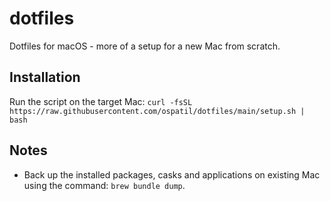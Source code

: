 # dotfiles

Dotfiles for macOS - more of a setup for a new Mac from scratch.

## Installation

Run the script on the target Mac: `curl -fsSL https://raw.githubusercontent.com/ospatil/dotfiles/main/setup.sh | bash`

## Notes

- Back up the installed packages, casks and applications on existing Mac using the command: `brew bundle dump`.
